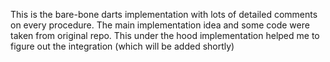 This is the bare-bone darts implementation with lots of detailed comments on every procedure. The main implementation idea and some code were taken from original repo. This under the hood implementation helped me to figure out the integration (which will be added shortly)
